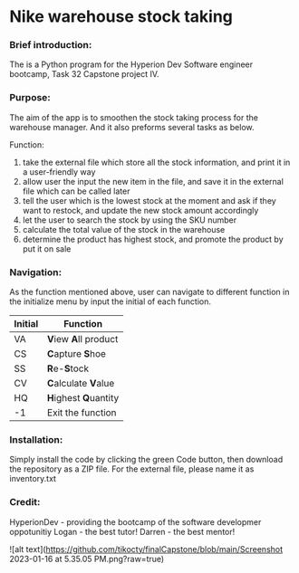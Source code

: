 # Nike warehouse stock taking 

### Brief introduction:
The is a Python program for the Hyperion Dev Software engineer bootcamp, Task 32 Capstone project IV.

### Purpose:
The aim of the app is to smoothen the stock taking process for the warehouse manager. And it also preforms several tasks as below.

Function:
1.	take the external file which store all the stock information, and print it in a user-friendly way
2.	allow user the input the new item in the file, and save it in the external file which can be called later
3.	tell the user which is the lowest stock at the moment and ask if they want to restock, and update the new stock amount accordingly
4.	let the user to search the stock by using the SKU number
5.	calculate the total value of the stock in the warehouse
6.	determine the product has highest stock, and promote the product by put it on sale

### Navigation:
As the function mentioned above, user can navigate to different function in the initialize menu by input the initial of each function. 

| Initial	| Function |
----------|------------
| VA	| **V**iew **A**ll product |
| CS |	**C**apture **S**hoe |
| SS |	**R**e-**S**tock |
| CV |	**C**alculate **V**alue |
| HQ |	**H**ighest **Q**uantity |
| -1 |	Exit the function |

### Installation:
Simply install the code by clicking the green  Code  button, then download the repository as a ZIP file.
For the external file, please name it as inventory.txt 

### Credit:
HyperionDev - providing the bootcamp of the software developmer oppotunitiy
Logan - the best tutor!
Darren - the best mentor!

![alt text](https://github.com/tikocty/finalCapstone/blob/main/Screenshot 2023-01-16 at 5.35.05 PM.png?raw=true)



